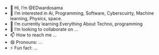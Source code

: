 - 👋 Hi, I’m @EDwardosama
- 👀 I’m interested in Ai, Programming, Software, Cyberscuirty, Machine learning, Physics, space.
- 🌱 I’m currently learning Everything About Techno, programming 
- 💞️ I’m looking to collaborate on ...
- 📫 How to reach me ...
- 😄 Pronouns: ...
- ⚡ Fun fact: ...

<!---
Lokofar/Lokofar is a ✨ special ✨ repository because its `README.md` (this file) appears on your GitHub profile.
You can click the Preview link to take a look at your changes.
--->
